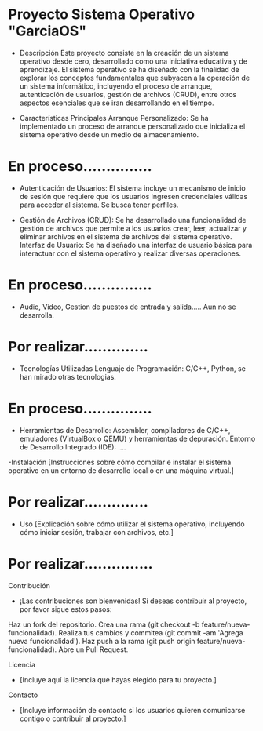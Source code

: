 # Proyecto Sistema Operativo "GarciaOS"
 - Descripción
Este proyecto consiste en la creación de un sistema operativo desde cero, desarrollado como una iniciativa educativa y de aprendizaje. El sistema operativo se ha diseñado con la finalidad de explorar los conceptos fundamentales que subyacen a la operación de un sistema informático, incluyendo el proceso de arranque, autenticación de usuarios, gestión de archivos (CRUD), entre otros aspectos esenciales que se iran desarrollando en el tiempo.

- Características Principales
Arranque Personalizado: Se ha implementado un proceso de arranque personalizado que inicializa el sistema operativo desde un medio de almacenamiento. 
# En proceso...............

- Autenticación de Usuarios: El sistema incluye un mecanismo de inicio de sesión que requiere que los usuarios ingresen credenciales válidas para acceder al sistema. Se busca tener perfiles.

- Gestión de Archivos (CRUD): Se ha desarrollado una funcionalidad de gestión de archivos que permite a los usuarios crear, leer, actualizar y eliminar archivos en el sistema de archivos del sistema operativo.
Interfaz de Usuario: Se ha diseñado una interfaz de usuario básica para interactuar con el sistema operativo y realizar diversas operaciones.
# En proceso...............

- Audio, Video, Gestion de puestos de entrada y salida..... Aun no se desarrolla.
# Por realizar..............

- Tecnologías Utilizadas
Lenguaje de Programación: C/C++, Python, se han mirado otras tecnologias.
# En proceso...............

- Herramientas de Desarrollo: Assembler, compiladores de C/C++, emuladores (VirtualBox o QEMU) y herramientas de depuración.
Entorno de Desarrollo Integrado (IDE): ....

-Instalación
[Instrucciones sobre cómo compilar e instalar el sistema operativo en un entorno de desarrollo local o en una máquina virtual.]
# Por realizar..............

- Uso
[Explicación sobre cómo utilizar el sistema operativo, incluyendo cómo iniciar sesión, trabajar con archivos, etc.]
# Por realizar...............

Contribución
- ¡Las contribuciones son bienvenidas! Si deseas contribuir al proyecto, por favor sigue estos pasos:

Haz un fork del repositorio.
Crea una rama (git checkout -b feature/nueva-funcionalidad).
Realiza tus cambios y commitea (git commit -am 'Agrega nueva funcionalidad').
Haz push a la rama (git push origin feature/nueva-funcionalidad).
Abre un Pull Request.

Licencia
- [Incluye aquí la licencia que hayas elegido para tu proyecto.]

Contacto
- [Incluye información de contacto si los usuarios quieren comunicarse contigo o contribuir al proyecto.]

